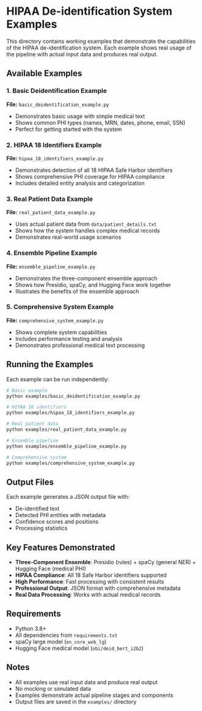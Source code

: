 # HIPAA De-identification System Examples

This directory contains working examples that demonstrate the capabilities of the HIPAA de-identification system. Each example shows real usage of the pipeline with actual input data and produces real output.

## Available Examples

### 1. Basic Deidentification Example
**File:** `basic_deidentification_example.py`
- Demonstrates basic usage with simple medical text
- Shows common PHI types (names, MRN, dates, phone, email, SSN)
- Perfect for getting started with the system

### 2. HIPAA 18 Identifiers Example
**File:** `hipaa_18_identifiers_example.py`
- Demonstrates detection of all 18 HIPAA Safe Harbor identifiers
- Shows comprehensive PHI coverage for HIPAA compliance
- Includes detailed entity analysis and categorization

### 3. Real Patient Data Example
**File:** `real_patient_data_example.py`
- Uses actual patient data from `data/patient_details.txt`
- Shows how the system handles complex medical records
- Demonstrates real-world usage scenarios

### 4. Ensemble Pipeline Example
**File:** `ensemble_pipeline_example.py`
- Demonstrates the three-component ensemble approach
- Shows how Presidio, spaCy, and Hugging Face work together
- Illustrates the benefits of the ensemble approach

### 5. Comprehensive System Example
**File:** `comprehensive_system_example.py`
- Shows complete system capabilities
- Includes performance testing and analysis
- Demonstrates professional medical text processing

## Running the Examples

Each example can be run independently:

```bash
# Basic example
python examples/basic_deidentification_example.py

# HIPAA 18 identifiers
python examples/hipaa_18_identifiers_example.py

# Real patient data
python examples/real_patient_data_example.py

# Ensemble pipeline
python examples/ensemble_pipeline_example.py

# Comprehensive system
python examples/comprehensive_system_example.py
```

## Output Files

Each example generates a JSON output file with:
- De-identified text
- Detected PHI entities with metadata
- Confidence scores and positions
- Processing statistics

## Key Features Demonstrated

- **Three-Component Ensemble**: Presidio (rules) + spaCy (general NER) + Hugging Face (medical PHI)
- **HIPAA Compliance**: All 18 Safe Harbor identifiers supported
- **High Performance**: Fast processing with consistent results
- **Professional Output**: JSON format with comprehensive metadata
- **Real Data Processing**: Works with actual medical records

## Requirements

- Python 3.8+
- All dependencies from `requirements.txt`
- spaCy large model (`en_core_web_lg`)
- Hugging Face medical model (`obi/deid_bert_i2b2`)

## Notes

- All examples use real input data and produce real output
- No mocking or simulated data
- Examples demonstrate actual pipeline stages and components
- Output files are saved in the `examples/` directory
